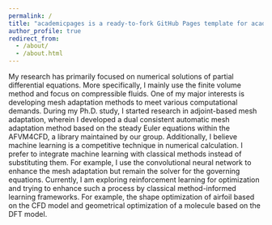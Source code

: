 ```yaml
---
permalink: /
title: "academicpages is a ready-to-fork GitHub Pages template for academic personal websites"
author_profile: true
redirect_from: 
  - /about/
  - /about.html
---
```


My research has primarily focused on numerical solutions of partial differential equations. More specifically, I mainly use the finite volume method and focus on compressible fluids. One of my major interests is developing mesh adaptation methods to meet various computational demands. During my Ph.D. study, I started research in adjoint-based mesh adaptation, wherein I developed a dual consistent automatic mesh adaptation method based on the steady Euler equations within the AFVM4CFD, a library maintained by our group.
Additionally, I believe machine learning is a competitive technique in numerical calculation. I prefer to integrate machine learning with classical methods instead of substituting them. For example, I use the convolutional neural network to enhance the mesh adaptation but remain the solver for the governing equations. Currently, I am exploring reinforcement learning for optimization and trying to enhance such a process by classical method-informed learning frameworks. For example, the shape optimization of airfoil based on the CFD model and geometrical optimization of a molecule based on the DFT model.
